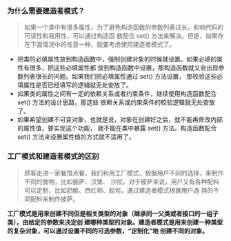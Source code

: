 ### 为什么需要建造者模式？
> 如果一个类中有很多属性，为了避免构造函数的参数列表过长，影响代码的可读性和易用性，可以通过构造函
数配合 set() 方法来解决。但是，如果存在下面情况中的任意一种，就要考虑使用建造者模式了。

- 把类的必填属性放到构造函数中，强制创建对象的时候就设置。如果必填的属性有很多，把这些必填属性都
放到构造函数中设置，那构造函数就又会出现参数列表很长的问题。如果我们把必填属性通过 set() 方法设置，
那校验这些必填属性是否已经填写的逻辑就无处安放了。
- 如果类的属性之间有一定的依赖关系或者约束条件，继续使用构造函数配合 set() 方法的设计思路，那这些
依赖关系或约束条件的校验逻辑就无处安放了。
- 如果希望创建不可变对象，也就是说，对象在创建好之后，就不能再修改内部的属性值，要实现这个功能，
就不能在类中暴露 set() 方法。构造函数配合 set() 方法来设置属性值的方式就不适用了。

### 工厂模式和建造者模式的区别
> 顾客走进一家餐馆点餐，我们利用工厂模式，根据用户不同的选择，来制作不同的食物，比如披萨、汉堡、
> 沙拉。对于披萨来说，用户又有各种配料可以定制，比如奶酪、西红柿、起司，通过建造者模式根据用户选
> 择的不同配料来制作披萨。

**工厂模式是用来创建不同但是相关类型的对象（继承同一父类或者接口的一组子类），由给定的参数来决定创
建哪种类型的对象。建造者模式是用来创建一种类型的复杂对象，可以通过设置不同的可选参数，“定制化”地
创建不同的对象。**

